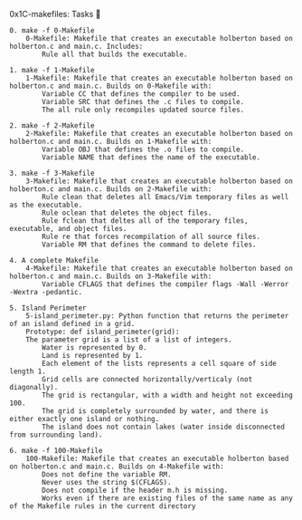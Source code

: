 0x1C-makefiles:
Tasks 📃

    0. make -f 0-Makefile
        0-Makefile: Makefile that creates an executable holberton based on holberton.c and main.c. Includes:
            Rule all that builds the executable.

    1. make -f 1-Makefile
        1-Makefile: Makefile that creates an executable holberton based on holberton.c and main.c. Builds on 0-Makefile with:
            Variable CC that defines the compiler to be used.
            Variable SRC that defines the .c files to compile.
            The all rule only recompiles updated source files.

    2. make -f 2-Makefile
        2-Makefile: Makefile that creates an executable holberton based on holberton.c and main.c. Builds on 1-Makefile with:
            Variable OBJ that defines the .o files to compile.
            Variable NAME that defines the name of the executable.

    3. make -f 3-Makefile
        3-Makefile: Makefile that creates an executable holberton based on holberton.c and main.c. Builds on 2-Makefile with:
            Rule clean that deletes all Emacs/Vim temporary files as well as the executable.
            Rule oclean that deletes the object files.
            Rule fclean that deltes all of the temporary files, executable, and object files.
            Rule re that forces recompilation of all source files.
            Variable RM that defines the command to delete files.

    4. A complete Makefile
        4-Makefile: Makefile that creates an executable holberton based on holberton.c and main.c. Builds on 3-Makefile with:
            Variable CFLAGS that defines the compiler flags -Wall -Werror -Wextra -pedantic.

    5. Island Perimeter
        5-island_perimeter.py: Python function that returns the perimeter of an island defined in a grid.
        Prototype: def island_perimeter(grid):
        The parameter grid is a list of a list of integers.
            Water is represented by 0.
            Land is represented by 1.
            Each element of the lists represents a cell square of side length 1.
            Grid cells are connected horizontally/verticaly (not diagonally).
            The grid is rectangular, with a width and height not exceeding 100.
            The grid is completely surrounded by water, and there is either exactly one island or nothing.
            The island does not contain lakes (water inside disconnected from surrounding land).

    6. make -f 100-Makefile
        100-Makefile: Makefile that creates an executable holberton based on holberton.c and main.c. Builds on 4-Makefile with:
            Does not define the variable RM.
            Never uses the string $(CFLAGS).
            Does not compile if the header m.h is missing.
            Works even if there are existing files of the same name as any of the Makefile rules in the current directory

